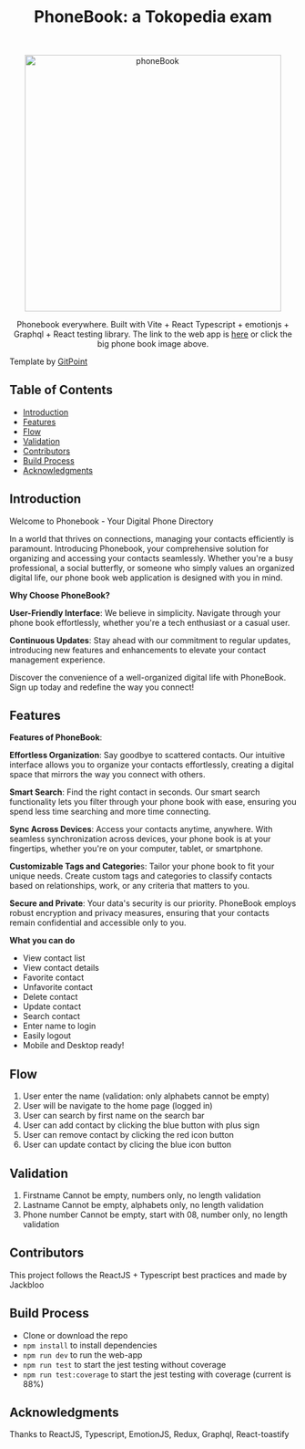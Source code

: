 <h1 align="center"> PhoneBook: a Tokopedia exam </h1> <br>
<p align="center">
  <a href="https://phone-book-beige.vercel.app/">
    <img alt="phoneBook" title="GitPoint" src="https://i.imgur.com/WMmWLBO.png" width="450">
  </a>
</p>

<p align="center">
 Phonebook everywhere. Built with Vite + React Typescript + emotionjs + Graphql + React testing library. The link to the web app is <a href="https://phone-book-beige.vercel.app/">here</a> or click the big phone book image above.
</p>
<p>Template by 
  <a href="https://github.com/gitpoint">
    GitPoint
  </a>
</p>

<!-- START doctoc generated TOC please keep comment here to allow auto update -->
<!-- DON'T EDIT THIS SECTION, INSTEAD RE-RUN doctoc TO UPDATE -->

## Table of Contents

- [Introduction](#introduction)
- [Features](#features)
- [Flow](#flow)
- [Validation](#validation)
- [Contributors](#contributors)
- [Build Process](#build-process)
- [Acknowledgments](#acknowledgments)

<!-- END doctoc generated TOC please keep comment here to allow auto update -->

## Introduction

Welcome to Phonebook - Your Digital Phone Directory

In a world that thrives on connections, managing your contacts efficiently is paramount. Introducing Phonebook, your comprehensive solution for organizing and accessing your contacts seamlessly. Whether you're a busy professional, a social butterfly, or someone who simply values an organized digital life, our phone book web application is designed with you in mind.

**Why Choose PhoneBook?**

**User-Friendly Interface**: We believe in simplicity. Navigate through your phone book effortlessly, whether you're a tech enthusiast or a casual user.

**Continuous Updates**: Stay ahead with our commitment to regular updates, introducing new features and enhancements to elevate your contact management experience.

Discover the convenience of a well-organized digital life with PhoneBook. Sign up today and redefine the way you connect!

## Features

**Features of PhoneBook**:

**Effortless Organization**: Say goodbye to scattered contacts. Our intuitive interface allows you to organize your contacts effortlessly, creating a digital space that mirrors the way you connect with others.

**Smart Search**: Find the right contact in seconds. Our smart search functionality lets you filter through your phone book with ease, ensuring you spend less time searching and more time connecting.

**Sync Across Devices**: Access your contacts anytime, anywhere. With seamless synchronization across devices, your phone book is at your fingertips, whether you're on your computer, tablet, or smartphone.

**Customizable Tags and Categorie**s: Tailor your phone book to fit your unique needs. Create custom tags and categories to classify contacts based on relationships, work, or any criteria that matters to you.

**Secure and Private**: Your data's security is our priority. PhoneBook employs robust encryption and privacy measures, ensuring that your contacts remain confidential and accessible only to you.

**What you can do**

- View contact list
- View contact details
- Favorite contact
- Unfavorite contact
- Delete contact
- Update contact
- Search contact
- Enter name to login
- Easily logout
- Mobile and Desktop ready!

## Flow

1. User enter the name (validation: only alphabets cannot be empty)
2. User will be navigate to the home page (logged in)
3. User can search by first name on the search bar
4. User can add contact by clicking the blue button with plus sign
5. User can remove contact by clicking the red icon button
6. User can update contact by clicing the blue icon button

## Validation

1. Firstname
   Cannot be empty, numbers only, no length validation
2. Lastname
   Cannot be empty, alphabets only, no length validation
3. Phone number
   Cannot be empty, start with 08, number only, no length validation

## Contributors

This project follows the ReactJS + Typescript best practices and made by Jackbloo

## Build Process

- Clone or download the repo
- `npm install` to install dependencies
- `npm run dev` to run the web-app
- `npm run test` to start the jest testing without coverage
- `npm run test:coverage` to start the jest testing with coverage (current is 88%)

## Acknowledgments

Thanks to ReactJS, Typescript, EmotionJS, Redux, Graphql, React-toastify
